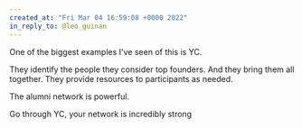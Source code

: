 ```yaml
---
created_at: "Fri Mar 04 16:59:08 +0000 2022"
in_reply_to: @leo_guinan
---
```


One of the biggest examples I've seen of this is YC. 

They identify the people they consider top founders. And they bring them all together. They provide resources to participants as needed.

The alumni network is powerful.

Go through YC, your network is incredibly strong
